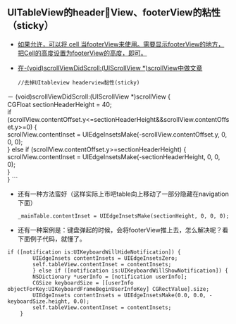## UITableView的headerView、footerView的粘性（sticky）

* [如果允许，可以将 cell 当footerView来使用。需要显示footerView的地方，把Cell的高度设置为footerView的高度，即可。](http://www.cocoachina.com/bbs/read.php?tid=272286)
* [在-(void)scrollViewDidScroll:(UIScrollView *)scrollView中做文章](http://blog.csdn.net/hopedark/article/details/39226049)

	```objc
	//去掉UItableview headerview黏性(sticky)  
－ (void)scrollViewDidScroll:(UIScrollView *)scrollView {  
    CGFloat sectionHeaderHeight = 40;  
    if (scrollView.contentOffset.y<=sectionHeaderHeight&&scrollView.contentOffset.y>=0) {  
        scrollView.contentInset = UIEdgeInsetsMake(-scrollView.contentOffset.y, 0, 0, 0);  
    } else if (scrollView.contentOffset.y>=sectionHeaderHeight) {  
        scrollView.contentInset = UIEdgeInsetsMake(-sectionHeaderHeight, 0, 0, 0);  
    }  
}
	```
* 还有一种方法蛮好（这样实际上市吧table向上移动了一部分隐藏在navigation下面）

	```objc
	_mainTable.contentInset = UIEdgeInsetsMake(sectionHeight, 0, 0, 0); 
	```
* 还有一种案例是：键盘弹起的时候，会将footerView推上去，怎么解决呢？看下面例子代码，就懂了。
```objc
if ([notification is:UIKeyboardWillHideNotification]) {
		UIEdgeInsets contentInsets = UIEdgeInsetsZero;
        self.tableView.contentInset = contentInsets;
        } else if ([notification is:UIKeyboardWillShowNotification]) {
        NSDictionary *userInfo = [notification userInfo];
        CGSize keyboardSize = [[userInfo objectForKey:UIKeyboardFrameBeginUserInfoKey] CGRectValue].size;
        UIEdgeInsets contentInsets = UIEdgeInsetsMake(0.0, 0.0, -keyboardSize.height, 0.0);
        self.tableView.contentInset = contentInsets;
    }
```
